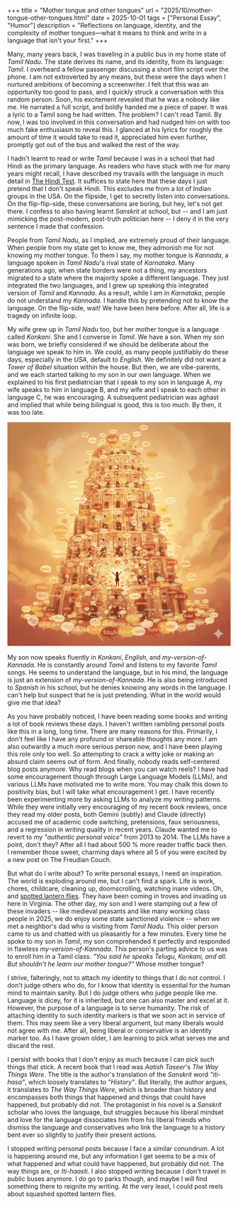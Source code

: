 +++
title = "Mother tongue and other tongues"
url = "2025/10/mother-tongue-other-tongues.html" 
date = 2025-10-01
tags = ["Personal Essay", "Humor"]
description = "Reflections on language, identity, and the complexity of mother tongues—what it means to think and write in a language that isn't your first."
+++

Many, many years back, I was traveling in a public bus in my home state of *Tamil Nadu*. The state derives its name, and its identity, from its language: *Tamil*. I overheard a fellow passenger discussing a short film script over the phone. I am not extroverted by any means, but these were the days when I nurtured ambitions of becoming a screenwriter. I felt that this was an opportunity too good to pass, and I quickly struck a conversation with this random person. Soon, his excitement revealed that he was a nobody like me. He narrated a full script, and boldly handed me a piece of paper. It was a lyric to a Tamil song he had written. The problem? I can't read Tamil. By now, I was too involved in this conversation and had nudged him on with too much fake enthusiasm to reveal this. I glanced at his lyrics for roughly the amount of time it would take to read it, appreciated him even further, promptly got out of the bus and walked the rest of the way. 

I hadn't learnt to read or write *Tamil* because I was in a school that had Hindi as the primary language. As readers who have stuck with me for many years might recall, I have described my travails with the language in much detail in [The Hindi Test](https://www.thefreudiancouch.com/2012/10/the-hindi-test.html). It suffices to state here that these days I just pretend that I don't speak Hindi. This excludes me from a lot of Indian groups in the USA. On the flipside, I get to secretly listen into conversations. On the flip-flip-side, these conversations are boring, but hey, let's not get there. I confess to also having learnt *Sanskrit* at school, but -- and I am just mimicking the post-modern, post-truth politician here -- I deny it in the very sentence I made that confession.

People from *Tamil Nadu*, as I implied, are extremely proud of their language. When people from my state get to know me, they admonish me for not knowing my mother tongue. To them I say, my mother tongue is *Kannada*, a language spoken in *Tamil Nadu*'s rival state of *Karnataka*. Many generations ago, when state borders were not a thing, my ancestors migrated to a state where the majority spoke a different language. They just integrated the two languages, and I grew up speaking this integrated version of *Tamil* and *Kannada*. As a result, while I am in *Karnataka*, people do not understand my *Kannada*. I handle this by pretending not to know the language. On the flip-side, wait! We have been here before. After all, life is a tragedy on infinite loop.

My wife grew up in *Tamil Nadu* too, but her mother tongue is a language called *Konkani*. She and I converse in *Tamil*. We have a son. When my son was born, we briefly considered if we should be deliberate about the language we speak to him in. We could, as many people justifiably do these days, especially in the *USA*, default to *English*. We definitely did not want a *Tower of Babel* situation within the house. But then, we are vibe-parents, and we each started talking to my son in our own language. When we explained to his first pediatrician that I speak to my son in language A, my wife speaks to him in language B, and my wife and I speak to each other in language C, he was encouraging. A subsequent pediatrician was aghast and implied that while being bilingual is good, this is too much. By then, it was too late.

![alt](featuredSmall.png)

My son now speaks fluently in *Konkani*, *English*, and *my-version-of-Kannada*. He is constantly around *Tamil* and listens to my favorite *Tamil* songs. He seems to understand the language, but in his mind, the language is just an extension of *my-version-of-Kannada*. He is also being introduced to *Spanish* in his school, but he denies knowing any words in the language. I can't help but suspect that he is just pretending. What in the world would give me that idea?

As you have probably noticed, I have been reading some books and writing a lot of book reviews these days. I haven't written rambling personal posts like this in a long, long time. There are many reasons for this. Primarily, I don't feel like I have any profound or shareable thoughts any more. I am also outwardly a much more serious person now, and I have been playing this role only too well. So attempting to crack a witty joke or making an absurd claim seems out of form. And finally, nobody reads self-centered blog posts anymore. Why read blogs when you can watch reels? I have had some encouragement though through Large Language Models (LLMs), and various LLMs have motivated me to write more. You may chalk this down to positivity bias, but I will take what encouragement I get. I have recently been experimenting more by asking LLMs to analyze my writing patterns. While they were initially very encouraging of my recent book reviews, once they read my older posts, both Gemini (subtly) and Claude (directly) accused me of academic code switching, pretensions, faux seriousness, and a regression in writing quality in recent years. Claude wanted me to revert to my *"authentic personal voice"* from 2013 to 2014. The LLMs have a point, don't they? After all I had about 500 % more reader traffic back then. I remember those sweet, charming days where all 5 of you were excited by a new post on The Freudian Couch.

But what do I write about? To write personal essays, I need an inspiration. The world is exploding around me, but I can't find a spark. Life is work, chores, childcare,  cleaning up, doomscrolling, watching inane videos. Oh, and [spotted lantern flies](https://www.vdacs.virginia.gov/plant-industry-services-spotted-lanternfly.shtml). They have been coming in troves and invading us here in Virginia. The other day, my son and I were stamping out a few of these invaders -- like medieval peasants and like many working class people in 2025, we do enjoy some state sanctioned violence -- when we met a neighbor's dad who is visiting from *Tamil Nadu*. This older person came to us and chatted with us pleasantly for a few minutes. Every time he spoke to my son in *Tamil*, my son comprehended it perfectly and responded in flawless *my-version-of-Kannada*. This person's parting advice to us was to enroll him in a Tamil class. *"You said he speaks Telugu, Konkani, and all. But shouldn't he learn our mother tongue?"* Whose mother tongue?

I strive, falteringly, not to attach my identity to things that I do not control. I don't judge others who do, for I know that identity is essential for the human mind to maintain sanity. But I do judge others who judge people like me. Language is dicey, for it is inherited, but one can also master and excel at it. However, the purpose of a language is to serve humanity. The risk of attaching identity to such identity markers is that we soon act in service of them. This may seem like a very liberal argument, but many liberals would not agree with me. After all, being liberal or conservative is an identity marker too. As I have grown older, I am learning to pick what serves me and discard the rest.

I persist with books that I don't enjoy as much because I can pick such things that stick. A recent book that I read was *Aatish Taseer*'s *The Way Things Were*. The title is the author's translation of the *Sanskrit* word *"iti-hasa"*, which loosely translates to *"History"*. But literally, the author argues, it translates to *The Way Things Were*, which is broader than history and encompasses both things that happened and things that could have happened, but probably did not. The protagonist in his novel is a *Sanskrit* scholar who loves the language, but struggles because his liberal mindset and love for the language dissociates him from his liberal friends who dismiss the language and conservatives who link the language to a history bent ever so slightly to justify their present actions. 

I stopped writing personal posts because I face a similar conundrum. A lot is happening around me, but any information I get seems to be a mix of what happened and what could have happened, but probably did not. The way things are, or *Iti-haasti*. I also stopped writing because I don't travel in public buses anymore. I do go to parks though, and maybe I will find something there to reignite my writing. At the very least, I could post reels about squashed spotted lantern flies. 







